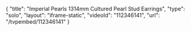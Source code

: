 {
    "title": "Imperial Pearls 1314mm Cultured Pearl Stud Earrings",
    "type": "solo",
    "layout": "iframe-static",
    "videoId": "112346141",
    "url": "\/tvpembed\/112346141"
}